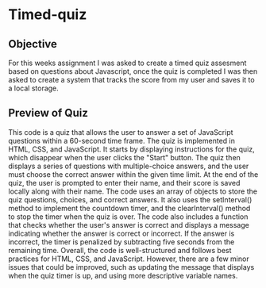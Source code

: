 # Timed-quiz

## Objective 

For this weeks assignment I was asked to create a timed quiz assesment based on questions about Javascript, once the quiz is completed I was then asked to create a system that tracks the score from my user and saves it to a local storage.

## Preview of Quiz

This code is a quiz that allows the user to answer a set of JavaScript questions within a 60-second time frame. The quiz is implemented in HTML, CSS, and JavaScript. It starts by displaying instructions for the quiz, which disappear when the user clicks the "Start" button. The quiz then displays a series of questions with multiple-choice answers, and the user must choose the correct answer within the given time limit.
At the end of the quiz, the user is prompted to enter their name, and their score is saved locally along with their name. The code uses an array of objects to store the quiz questions, choices, and correct answers. It also uses the setInterval() method to implement the countdown timer, and the clearInterval() method to stop the timer when the quiz is over.
The code also includes a function that checks whether the user's answer is correct and displays a message indicating whether the answer is correct or incorrect. If the answer is incorrect, the timer is penalized by subtracting five seconds from the remaining time.
Overall, the code is well-structured and follows best practices for HTML, CSS, and JavaScript. However, there are a few minor issues that could be improved, such as updating the message that displays when the quiz timer is up, and using more descriptive variable names.
<add link to site> 

